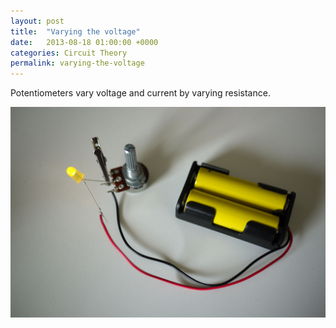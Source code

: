 ```yaml
---
layout: post
title:  "Varying the voltage"
date:   2013-08-18 01:00:00 +0000
categories: Circuit Theory
permalink: varying-the-voltage
---
```

Potentiometers vary voltage and current by varying resistance.

![A very simple circuit with an LED and a potentiometer](img/2013-08-18-varying-the-voltage.jpg)
